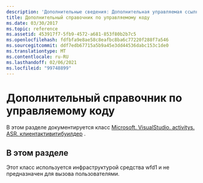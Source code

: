 ```yaml
---
description: 'Дополнительные сведения: Дополнительная управляемая ссылка'
title: Дополнительный справочник по управляемому коду
ms.date: 03/30/2017
ms.topic: reference
ms.assetid: 453917f7-5fb9-4572-a681-853f80b2b7c5
ms.openlocfilehash: fdfbfa9e8ae58c8eafbc8ba6c77220f288f7a546
ms.sourcegitcommit: ddf7edb67715a5b9a45e3dd44536dabc153c1de0
ms.translationtype: MT
ms.contentlocale: ru-RU
ms.lasthandoff: 02/06/2021
ms.locfileid: "99748899"
---
```

# <a name="additional-managed-reference"></a>Дополнительный справочник по управляемому коду

В этом разделе документируется класс [Microsoft. VisualStudio. activitys. ASR. клиентактивитибуилдер](microsoft-visualstudio-activities-asr-clientactivitybuilder.md) .  
  
## <a name="in-this-section"></a>В этом разделе  

 Этот класс используется инфраструктурой средства wfd1 и не предназначен для вызова пользователями.
